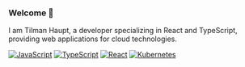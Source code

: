 ### Welcome 👋

I am Tilman Haupt, a developer specializing in React and TypeScript, providing web applications for cloud technologies.

[![JavaScript](https://img.shields.io/badge/-JavaScript-black?logo=javascript&cacheSeconds=10000)](#)
[![TypeScript](https://img.shields.io/badge/-TypeScript-black?logo=typescript&cacheSeconds=10000)](#)
[![React](https://img.shields.io/badge/-React-black?logo=react&cacheSeconds=10000)](#)
[![Kubernetes](https://img.shields.io/badge/Kubernetes-326CE5?logo=kubernetes&logoColor=fff)](#)

